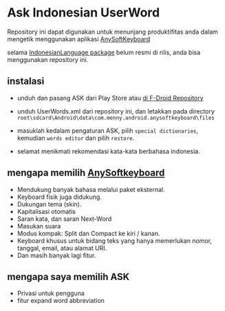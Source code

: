 # Ask Indonesian UserWord

Repository ini dapat digunakan untuk menunjang produktifitas anda dalam mengetik menggunakan aplikasi [AnySoftKeyboard](https://f-droid.org/packages/com.menny.android.anysoftkeyboard/)

selama [IndonesianLanguage package](https://github.com/azzamsa/ask-indonesian-keyboard) belum resmi di rilis, anda bisa menggunakan repository ini.

## instalasi

- unduh dan pasang ASK dari Play Store atau [di F-Droid Repository](https://f-droid.org/packages/com.menny.android.anysoftkeyboard/)

- unduh UserWords.xml dari repository ini, dan letakkan pada directory `root\sdcard\Android\data\com.menny.android.anysoftkeyboard\files`

- masuklah kedalam pengaturan ASK, pilih `special dictionaries`, kemudian `words editor` dan pilih `restore`.

- selamat menikmati rekomendasi kata-kata berbahasa indonesia.

## mengapa memilih [AnySoftkeyboard](https://anysoftkeyboard.github.io/)

- Mendukung banyak bahasa melalui paket eksternal.
- Keyboard fisik juga didukung.
- Dukungan tema (skin).
- Kapitalisasi otomatis
- Saran kata, dan saran Next-Word
- Masukan suara
- Modus kompak: Split dan Compact ke kiri / kanan.
- Keyboard khusus untuk bidang teks yang hanya memerlukan nomor, tanggal, email, atau alamat URI.
- Dan masih banyak lagi fitur.

## mengapa saya memilih ASK

- Privasi untuk pengguna
- fitur expand word abbreviation
